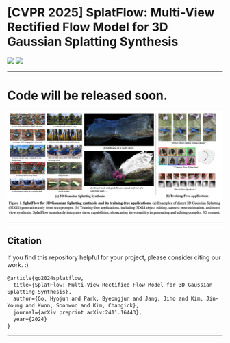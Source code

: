 # [CVPR 2025] SplatFlow: Multi-View Rectified Flow Model for 3D Gaussian Splatting Synthesis


<a href="https://arxiv.org/abs/2411.16443"><img src="https://img.shields.io/badge/arXiv-2411.16443-b31b1b.svg"></a>
<a href="https://gohyojun15.github.io/SplatFlow/"><img src="https://img.shields.io/badge/Project%20Page-online-brightgreen"></a>
<!-- <a href="https://huggingface.co/spaces/byeongjun-park/HarmonyView"><img src="https://img.shields.io/badge/Live%20Demo-online-brightgreen"></a> -->

---

# Code will be released soon.
![teaser](asset/teasure_figure.png)


---

## Citation
If you find this repository helpful for your project, please consider citing our work. :)
```
@article{go2024splatflow,
  title={SplatFlow: Multi-View Rectified Flow Model for 3D Gaussian Splatting Synthesis},
  author={Go, Hyojun and Park, Byeongjun and Jang, Jiho and Kim, Jin-Young and Kwon, Soonwoo and Kim, Changick},
  journal={arXiv preprint arXiv:2411.16443},
  year={2024}
}
```
---
